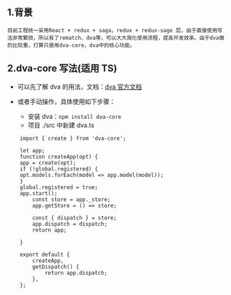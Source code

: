 ## 1.背景

    目前工程统一采用React + redux + saga，redux + redux-sage 层，由于直接使用写法非常繁琐，所以有了rematch、dva等，可以大大简化使用流程，提高开发效率。由于dva做的比较重，打算只是用dva-core，dva中的核心功能。

## 2.dva-core 写法(适用 TS)

- 可以先了解 dva 的用法，文档：[dva 官方文档](https://dvajs.com/)
- 或者手动操作，具体使用如下步骤：

  - 安装 dva：`npm install dva-core`
  - 项目 ./src 中新建 dva.ts

```
    import { create } from 'dva-core';

    let app;
    function createApp(opt) {
    app = create(opt);
    if (!global.registered) {
    opt.models.forEach(model => app.model(model));
    }
    global.registered = true;
    app.start();
        const store = app._store;
        app.getStore = () => store;

        const { dispatch } = store;
        app.dispatch = dispatch;
        return app;

    }

    export default {
        createApp,
        getDispatch() {
            return app.dispatch;
        },
    };
```
